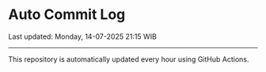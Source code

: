 # Auto Commit Log

Last updated: Monday, 14-07-2025 21:15 WIB

---

This repository is automatically updated every hour using GitHub Actions.
